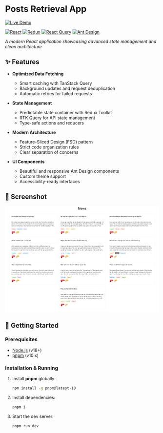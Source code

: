 # Posts Retrieval App

[![Live Demo](https://img.shields.io/badge/demo-live-brightgreen)](https://gepardoj.github.io/get-posts-react/)

[![React](https://img.shields.io/badge/React-19-blue?logo=react)](https://react.dev/)
[![Redux](https://img.shields.io/badge/Redux_Toolkit-2+-764ABC?logo=redux)](https://redux-toolkit.js.org/)
[![React Query](https://img.shields.io/badge/TanStack_Query-5+-FF4154?logo=reactquery)](https://tanstack.com/query/latest)
[![Ant Design](https://img.shields.io/badge/Ant_Design-5+-0170FE?logo=antdesign)](https://ant.design/)

*A modern React application showcasing advanced state management and clean architecture*

## ✨ Features

- **Optimized Data Fetching**
  - Smart caching with TanStack Query
  - Background updates and request deduplication
  - Automatic retries for failed requests

- **State Management**
  - Predictable state container with Redux Toolkit
  - RTK Query for API state management
  - Type-safe actions and reducers

- **Modern Architecture**
  - Feature-Sliced Design (FSD) pattern
  - Strict code organization rules
  - Clear separation of concerns

- **UI Components**
  - Beautiful and responsive Ant Design components
  - Custom theme support
  - Accessibility-ready interfaces

## 📱 Screenshot

![alt text](/public/app-screenshot.webp?raw=true "App screenshot")

## 🚀 Getting Started

### Prerequisites  
- [Node.js](https://nodejs.org/) (v18+)  
- [pnpm](https://pnpm.io/) (v10.x)  

### Installation & Running  
1. Install **pnpm** globally:  
   ```sh
   npm install -g pnpm@latest-10

2. Install dependencies:
    ```sh
    pnpm i

3. Start the dev server:
    ```sh
    pnpm run dev